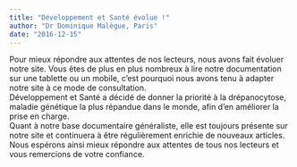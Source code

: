 ```yaml
---
title: "Développement et Santé évolue !"
author: "Dr Dominique Malègue, Paris"
date: "2016-12-15"
---
```


Pour mieux répondre aux attentes de nos lecteurs, nous avons fait évoluer notre site. Vous êtes de plus en plus nombreux à lire notre documentation sur une tablette ou un mobile, c’est pourquoi nous avons tenu à adapter notre site à ce mode de consultation.  
Développement et Santé a décidé de donner la priorité à la drépanocytose, maladie génétique la plus répandue dans le monde, afin d’en améliorer la prise en charge.  
Quant à notre base documentaire généraliste, elle est toujours présente sur notre site et continuera à être régulièrement enrichie de nouveaux articles.  
Nous espérons ainsi mieux répondre aux attentes de tous nos lecteurs et vous remercions de votre confiance.